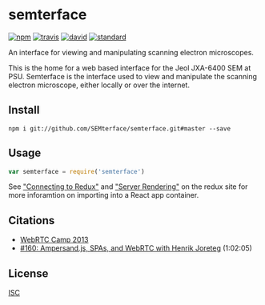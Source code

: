 # semterface

[![npm][npm-image]][npm-url]
[![travis][travis-image]][travis-url]
[![david][david-image]][david-url]
[![standard][standard-image]][standard-url]

[npm-image]: https://img.shields.io/npm/v/semterface.svg?style=flat-square
[npm-url]: https://www.npmjs.com/package/semterface
[travis-image]: https://img.shields.io/travis/bcomnes/semterface.svg?style=flat-square
[travis-url]: https://travis-ci.org/bcomnes/semterface
[standard-image]: https://img.shields.io/badge/code%20style-standard-brightgreen.svg?style=flat-square
[standard-url]: http://npm.im/standard
[david-image]: https://img.shields.io/david/bcomnes/semterface.svg?style=flat-square
[david-url]: https://david-dm.org/SEMterface/semterface

An interface for viewing and manipulating scanning electron microscopes.

This is the home for a web based interface for the Jeol JXA-6400 SEM at PSU.  Semterface is the interface used to view and manipulate the scanning electron microscope, either locally or over the internet.

## Install

```
npm i git://github.com/SEMterface/semterface.git#master --save
```

## Usage

```js
var semterface = require('semterface')
```

See ["Connecting to Redux"](http://rackt.org/redux/docs/basics/UsageWithReact.html) and ["Server Rendering"](http://rackt.org/redux/docs/recipes/ServerRendering.html) on the redux site for more inforamtion on importing into a React app container.

## Citations
- [WebRTC Camp 2013](http://2013.webrtccamp.com)
- [#160: Ampersand.js, SPAs, and WebRTC with Henrik Joreteg](https://changelog.com/160/) (1:02:05)


## License

[ISC](LICENSE)

